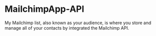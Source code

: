 # MailchimpApp-API
My Mailchimp list, also known as your audience, is where you store and manage all of your contacts by integrated the Mailchimp API.
